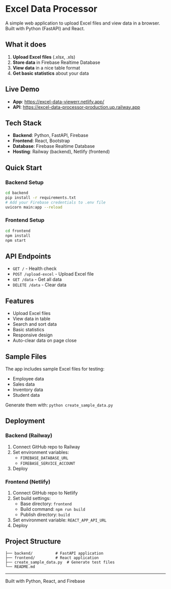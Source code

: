 # Excel Data Processor

A simple web application to upload Excel files and view data in a browser. Built with Python (FastAPI) and React.

## What it does

1. **Upload Excel files** (.xlsx, .xls)
2. **Store data** in Firebase Realtime Database
3. **View data** in a nice table format
4. **Get basic statistics** about your data

## Live Demo

- **App**: https://excel-data-viewerr.netlify.app/
- **API**: https://excel-data-processor-production.up.railway.app

## Tech Stack

- **Backend**: Python, FastAPI, Firebase
- **Frontend**: React, Bootstrap
- **Database**: Firebase Realtime Database
- **Hosting**: Railway (backend), Netlify (frontend)

## Quick Start

### Backend Setup
```bash
cd backend
pip install -r requirements.txt
# Add your Firebase credentials to .env file
uvicorn main:app --reload
```

### Frontend Setup
```bash
cd frontend
npm install
npm start
```

## API Endpoints

- `GET /` - Health check
- `POST /upload-excel` - Upload Excel file
- `GET /data` - Get all data
- `DELETE /data` - Clear data

## Features

- Upload Excel files
- View data in table
- Search and sort data
- Basic statistics
- Responsive design
- Auto-clear data on page close

## Sample Files

The app includes sample Excel files for testing:
- Employee data
- Sales data
- Inventory data
- Student data

Generate them with: `python create_sample_data.py`

## Deployment

### Backend (Railway)
1. Connect GitHub repo to Railway
2. Set environment variables:
   - `FIREBASE_DATABASE_URL`
   - `FIREBASE_SERVICE_ACCOUNT`
3. Deploy

### Frontend (Netlify)
1. Connect GitHub repo to Netlify
2. Set build settings:
   - Base directory: `frontend`
   - Build command: `npm run build`
   - Publish directory: `build`
3. Set environment variable: `REACT_APP_API_URL`
4. Deploy

## Project Structure

```
├── backend/          # FastAPI application
├── frontend/         # React application
├── create_sample_data.py  # Generate test files
└── README.md
```

---

Built with Python, React, and Firebase 

